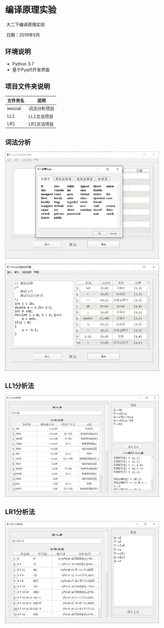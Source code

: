 # 编译原理实验

​	大二下编译原理实验

​	日期：2019年5月

## 环境说明

+ Python 3.7
+ 基于Pyqt5开发界面

## 项目文件夹说明

| 文件夹名 | 说明         |
| -------- | ------------ |
| lexicial | 词法分析项目 |
| LL1      | LL1文法项目  |
| LR1      | LR1文法项目  |

## 词法分析

![设置默认的规则](docs/1.png)

![设置默认的规则](docs/2.png)

## LL1分析法

![设置默认的规则](docs/3.png)

## LR1分析法

![设置默认的规则](docs/4.png)

